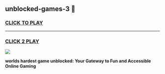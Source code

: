 
## unblocked-games-3 👋
<h3>
<a href="https://premium.freeplayer.one?title=unblocked-games-3&ref=14F">CLICK TO PLAY</a></h3>
<hr>

<h3>
<a href="https://premium.freeplayer.one?title=unblocked-games-3&ref=14F">CLICK 2 PLAY</a>
  
</h3>

<a href="https://premium.freeplayer.one?title=unblocked-games-3&ref=12F/"><img src="https://clearcache.store/games.png"></a>


**worlds hardest game unblocked: Your Gateway to Fun and Accessible Online Gaming**
